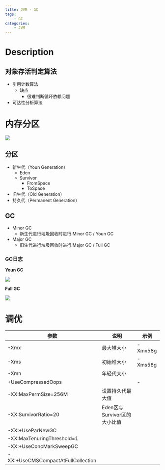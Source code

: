 ```yaml
---
title: JVM - GC
tags:
    - GC
categories:
    - JVM
---
```


# Description

## 对象存活判定算法

- 引用计数算法
  - 缺点
    - 很难判断循环依赖问题
- 可达性分析算法

# 内存分区

![](imgs/004.jpg)

## 分区

- 新生代（Youn Generation）
  - Eden
  - Survivor
    - FromSpace
    - ToSpace
- 旧生代（Old Generation）
- 持久代（Permanent Generation）

## GC

- Minor GC
  - 新生代进行垃圾回收时进行 Minor GC / Youn GC
- Major GC
  - 旧生代进行垃圾回收时进行 Major GC / Full GC

### GC日志

**Youn GC**

![](imgs/005.jpg)

**Full GC**

![](imgs/006.jpg)

# 调优

| 参数                               | 说明                         | 示例    |
| ---------------------------------- | ---------------------------- | ------- |
| -Xmx                               | 最大堆大小                   | -Xmx58g |
| -Xms                               | 初始堆大小                   | -Xms58g |
| -Xmn                               | 年轻代大小                   |         |
| +UseCompressedOops                 |                              | -       |
| -XX:MaxPermSize=256M               | 设置持久代最大值             |         |
| -XX:SurvivorRatio=20               | Eden区与Survivor区的大小比值 |         |
| -XX:+UseParNewGC                   |                              |         |
| -XX:MaxTenuringThreshold=1         |                              |         |
| -XX:+UseConcMarkSweepGC            |                              |         |
| -XX:+UseCMSCompactAtFullCollection |                              |         |
